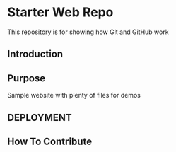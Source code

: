 # Starter Web Repo
This repository is for showing how Git and GitHub work

## Introduction

## Purpose
Sample website with plenty of files for demos

## DEPLOYMENT

## How To Contribute
